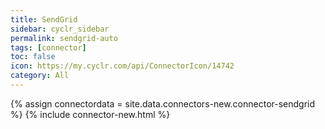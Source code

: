 ```yaml
---
title: SendGrid
sidebar: cyclr_sidebar
permalink: sendgrid-auto
tags: [connector]
toc: false
icon: https://my.cyclr.com/api/ConnectorIcon/14742
category: All
---
```

{% assign connectordata = site.data.connectors-new.connector-sendgrid %}
{% include connector-new.html %}	